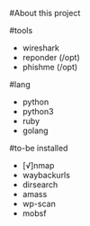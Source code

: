 #About this project 




#tools 
- wireshark 
- reponder (/opt)
- phishme  (/opt)


#lang 
- python
- python3 
- ruby
- golang 

#to-be installed 
- [√]nmap 
- waybackurls 
- dirsearch
- amass
- wp-scan 
- mobsf 